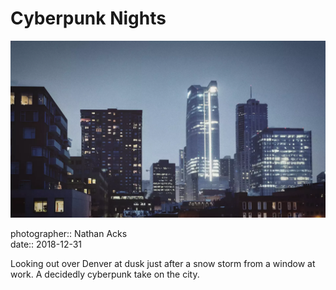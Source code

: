 # Cyberpunk Nights

![Denver at dusk on a cold winter’s day](assets/2018-12-31-cyberpunk-nights.webp)

photographer:: Nathan Acks  
date:: 2018-12-31

Looking out over Denver at dusk just after a snow storm from a window at work. A decidedly cyberpunk take on the city.
